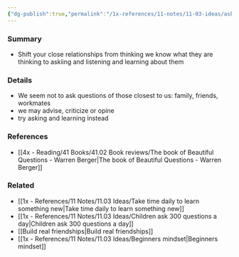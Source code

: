 ```yaml
---
{"dg-publish":true,"permalink":"/1x-references/11-notes/11-03-ideas/ask-people-you-think-you-know-well-questions/","title":"Ask people you think you know well questions","dgShowBacklinks":false}
---
```



### Summary
- Shift your close relationships from thinking we know what they are thinking to  askiing and listening and learning about them

### Details
- We seem not to ask questions of those closest to us: family, friends, workmates
- we may advise, criticize or opine
- try asking and learning instead

### References
- [[4x - Reading/41 Books/41.02 Book reviews/The book of Beautiful Questions - Warren Berger\|The book of Beautiful Questions - Warren Berger]]

### Related
- [[1x - References/11 Notes/11.03 Ideas/Take time daily to learn something new\|Take time daily to learn something new]]
- [[1x - References/11 Notes/11.03 Ideas/Children ask 300 questions a day\|Children ask 300 questions a day]]
- [[Build real friendships\|Build real friendships]]
- [[1x - References/11 Notes/11.03 Ideas/Beginners mindset\|Beginners mindset]]